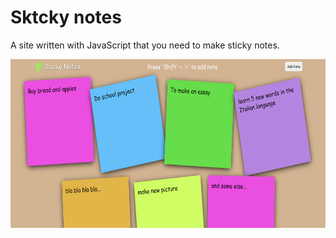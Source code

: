 # Sktcky notes
A site written with JavaScript that you need to make sticky notes.

<img src="https://github.com/gleverrr/Sktckers-/blob/main/screeen.PNG" alt="screen" height = "270">
